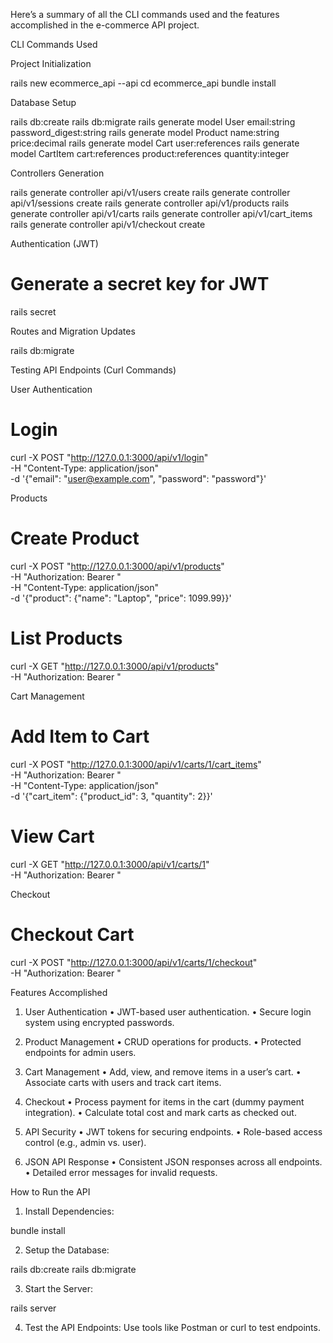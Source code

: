 Here’s a summary of all the CLI commands used and the features accomplished in the e-commerce API project.

CLI Commands Used

Project Initialization

rails new ecommerce_api --api
cd ecommerce_api
bundle install

Database Setup

rails db:create
rails db:migrate
rails generate model User email:string password_digest:string
rails generate model Product name:string price:decimal
rails generate model Cart user:references
rails generate model CartItem cart:references product:references quantity:integer

Controllers Generation

rails generate controller api/v1/users create
rails generate controller api/v1/sessions create
rails generate controller api/v1/products
rails generate controller api/v1/carts
rails generate controller api/v1/cart_items
rails generate controller api/v1/checkout create

Authentication (JWT)

# Generate a secret key for JWT
rails secret

Routes and Migration Updates

rails db:migrate

Testing API Endpoints (Curl Commands)

User Authentication

# Login
curl -X POST "http://127.0.0.1:3000/api/v1/login" \
  -H "Content-Type: application/json" \
  -d '{"email": "user@example.com", "password": "password"}'

Products

# Create Product
curl -X POST "http://127.0.0.1:3000/api/v1/products" \
  -H "Authorization: Bearer <token>" \
  -H "Content-Type: application/json" \
  -d '{"product": {"name": "Laptop", "price": 1099.99}}'

# List Products
curl -X GET "http://127.0.0.1:3000/api/v1/products" \
  -H "Authorization: Bearer <token>"

Cart Management

# Add Item to Cart
curl -X POST "http://127.0.0.1:3000/api/v1/carts/1/cart_items" \
  -H "Authorization: Bearer <token>" \
  -H "Content-Type: application/json" \
  -d '{"cart_item": {"product_id": 3, "quantity": 2}}'

# View Cart
curl -X GET "http://127.0.0.1:3000/api/v1/carts/1" \
  -H "Authorization: Bearer <token>"

Checkout

# Checkout Cart
curl -X POST "http://127.0.0.1:3000/api/v1/carts/1/checkout" \
  -H "Authorization: Bearer <token>"

Features Accomplished

1. User Authentication
    •   JWT-based user authentication.
    •   Secure login system using encrypted passwords.

2. Product Management
    •   CRUD operations for products.
    •   Protected endpoints for admin users.

3. Cart Management
    •   Add, view, and remove items in a user’s cart.
    •   Associate carts with users and track cart items.

4. Checkout
    •   Process payment for items in the cart (dummy payment integration).
    •   Calculate total cost and mark carts as checked out.

5. API Security
    •   JWT tokens for securing endpoints.
    •   Role-based access control (e.g., admin vs. user).

6. JSON API Response
    •   Consistent JSON responses across all endpoints.
    •   Detailed error messages for invalid requests.

How to Run the API
1. Install Dependencies:

bundle install

2. Setup the Database:

rails db:create
rails db:migrate

3. Start the Server:

rails server

4. Test the API Endpoints:
Use tools like Postman or curl to test endpoints.

